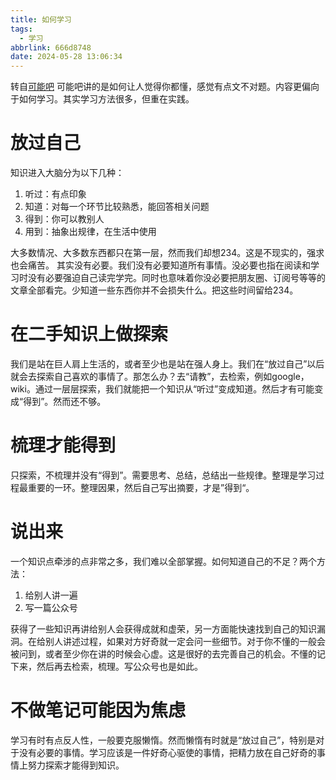 ```yaml
---
title: 如何学习 
tags:
  - 学习
abbrlink: 666d8748
date: 2024-05-28 13:06:34
---
```

转自[可能吧](https://kenengba.com/post/3721.html)
可能吧讲的是如何让人觉得你都懂，感觉有点文不对题。内容更偏向于如何学习。其实学习方法很多，但重在实践。
# 放过自己
知识进入大脑分为以下几种：
1. 听过：有点印象
2. 知道：对每一个环节比较熟悉，能回答相关问题
3. 得到：你可以教别人
4. 用到：抽象出规律，在生活中使用

大多数情况、大多数东西都只在第一层，然而我们却想234。这是不现实的，强求也会痛苦。
其实没有必要。我们没有必要知道所有事情。没必要也指在阅读和学习时没有必要强迫自己读完学完。同时也意味着你没必要把朋友圈、订阅号等等的文章全部看完。少知道一些东西你并不会损失什么。把这些时间留给234。

# 在二手知识上做探索
我们是站在巨人肩上生活的，或者至少也是站在强人身上。我们在“放过自己”以后就会去探索自己喜欢的事情了。那怎么办？去“请教”，去检索，例如google，wiki。通过一层层探索，我们就能把一个知识从“听过”变成知道。然后才有可能变成“得到”。然而还不够。

# 梳理才能得到
只探索，不梳理并没有“得到”。需要思考、总结，总结出一些规律。整理是学习过程最重要的一环。整理因果，然后自己写出摘要，才是”得到“。

# 说出来
一个知识点牵涉的点非常之多，我们难以全部掌握。如何知道自己的不足？两个方法：
1. 给别人讲一遍
2. 写一篇公众号

获得了一些知识再讲给别人会获得成就和虚荣，另一方面能快速找到自己的知识漏洞。在给别人讲述过程，如果对方好奇就一定会问一些细节。对于你不懂的一般会被问到，或者至少你在讲的时候会心虚。这是很好的去完善自己的机会。不懂的记下来，然后再去检索，梳理。写公众号也是如此。

# 不做笔记可能因为焦虑
学习有时有点反人性，一般要克服懒惰。然而懒惰有时就是“放过自己”，特别是对于没有必要的事情。学习应该是一件好奇心驱使的事情，把精力放在自己好奇的事情上努力探索才能得到知识。
